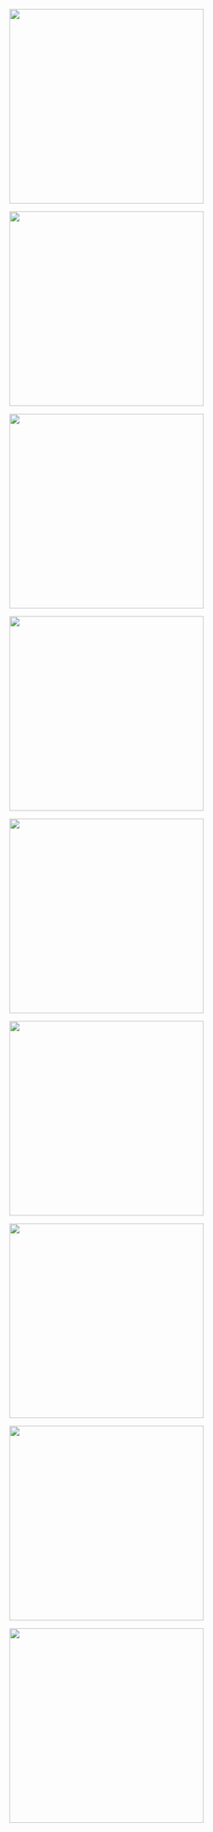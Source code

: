 <p align=center>
 <img src="https://github.com/MaXximiles/API5-SEM/blob/main/Documenta%C3%A7%C3%A3o/User%20Story%20Cards/USC01.png" width="350"> </br>

<p align=center>
 <img src="https://github.com/MaXximiles/API5-SEM/blob/main/Documenta%C3%A7%C3%A3o/User%20Story%20Cards/USC02.png" width="350"></br>

<p align=center>
 <img src="https://github.com/MaXximiles/API5-SEM/blob/main/Documenta%C3%A7%C3%A3o/User%20Story%20Cards/USC03.png" width="350"></br>

<p align=center>
 <img src="https://github.com/MaXximiles/API5-SEM/blob/main/Documenta%C3%A7%C3%A3o/User%20Story%20Cards/USC04.png" width="350"></br>

<p align=center>
 <img src="https://github.com/MaXximiles/API5-SEM/blob/main/Documenta%C3%A7%C3%A3o/User%20Story%20Cards/USC05.png" width="350"></br>
 
<p align=center>
 <img src="https://github.com/MaXximiles/API5-SEM/blob/main/Documenta%C3%A7%C3%A3o/User%20Story%20Cards/USC06.png" width="350"></br>
 
 <p align=center>
 <img src="https://github.com/MaXximiles/API5-SEM/blob/main/Documenta%C3%A7%C3%A3o/User%20Story%20Cards/USC07.png" width="350"></br>
 
 <p align=center>
 <img src="https://github.com/MaXximiles/API5-SEM/blob/main/Documenta%C3%A7%C3%A3o/User%20Story%20Cards/USC08.png" width="350"></br>
 
 <p align=center>
 <img src="https://github.com/MaXximiles/API5-SEM/blob/main/Documenta%C3%A7%C3%A3o/User%20Story%20Cards/USC09.png" width="350"></br>
